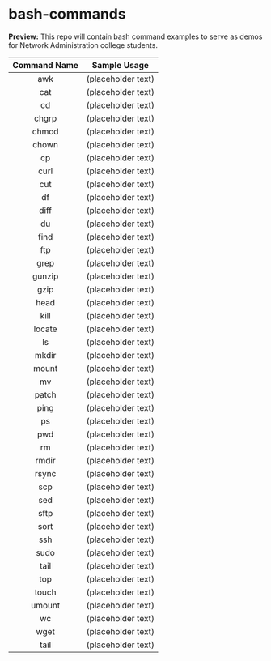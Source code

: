 # bash-commands
**Preview:** This repo will contain bash command examples to serve as demos for Network Administration college students.

| Command Name | Sample Usage |
| :---: | :---: |
| awk | (placeholder text) |
| cat | (placeholder text) |
| cd | (placeholder text) |
| chgrp | (placeholder text) |
| chmod | (placeholder text) |
| chown | (placeholder text) |
| cp | (placeholder text) |
| curl | (placeholder text) |
| cut | (placeholder text) |
| df | (placeholder text) |
| diff | (placeholder text) |
| du | (placeholder text) |
| find | (placeholder text) |
| ftp | (placeholder text) |
| grep | (placeholder text) |
| gunzip | (placeholder text) |
| gzip | (placeholder text) |
| head | (placeholder text) |
| kill | (placeholder text) |
| locate | (placeholder text) |
| ls | (placeholder text) |
| mkdir | (placeholder text) |
| mount | (placeholder text) |
| mv | (placeholder text) |
| patch | (placeholder text) |
| ping | (placeholder text) |
| ps | (placeholder text) |
| pwd | (placeholder text) |
| rm | (placeholder text) |
| rmdir | (placeholder text) |
| rsync | (placeholder text) |
| scp | (placeholder text) |
| sed | (placeholder text) |
| sftp | (placeholder text) |
| sort | (placeholder text) |
| ssh | (placeholder text) |
| sudo | (placeholder text) |
| tail | (placeholder text) |
| top | (placeholder text) |
| touch | (placeholder text) |
| umount | (placeholder text) |
| wc | (placeholder text) |
| wget | (placeholder text) |
| tail | (placeholder text) || uniq | (placeholder text) |
